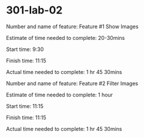 # 301-lab-02

Number and name of feature: Feature #1 Show Images

Estimate of time needed to complete: 20-30mins

Start time: 9:30

Finish time: 11:15

Actual time needed to complete: 1 hr 45 30mins

Number and name of feature: Feature #2 Filter Images

Estimate of time needed to complete: 1 hour

Start time: 11:15

Finish time: 11:15

Actual time needed to complete: 1 hr 45 30mins
